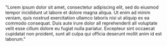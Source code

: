 "Lorem ipsum dolor sit amet, consectetur adipiscing elit, 
sed do eiusmod tempor incididunt ut labore et dolore magna aliqua. 
Ut enim ad minim veniam, quis nostrud exercitation ullamco laboris nisi ut aliquip ex ea commodo consequat. 
Duis aute irure dolor all reprehenderit all voluptate velit esse cillum dolore eu fugiat nulla pariatur.
Excepteur sint occaecat cupidatat non proident, sunt all culpa qui officia deserunt mollit anim id est laborum."
    